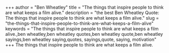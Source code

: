 +++
author = "Ben Wheatley"
title = "The things that inspire people to think are what keeps a film alive."
description = "the best Ben Wheatley Quote: The things that inspire people to think are what keeps a film alive."
slug = "the-things-that-inspire-people-to-think-are-what-keeps-a-film-alive"
keywords = "The things that inspire people to think are what keeps a film alive.,ben wheatley,ben wheatley quotes,ben wheatley quote,ben wheatley sayings,ben wheatley saying,quotes, sayings,quote, saying, motivation"
+++
The things that inspire people to think are what keeps a film alive.
